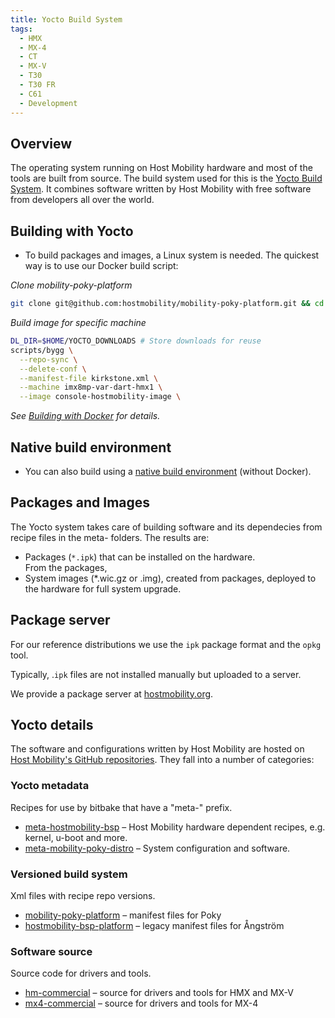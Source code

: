 ```yaml
---
title: Yocto Build System
tags:
  - HMX
  - MX-4
  - CT
  - MX-V
  - T30
  - T30 FR
  - C61
  - Development
---
```


## Overview

The operating system running on Host Mobility hardware and most of the tools are built from source. The build system used for this is the [Yocto Build System](https://www.yoctoproject.org/). It combines software written by Host Mobility with free software from developers all over the world.

## Building with Yocto

* To build packages and images, a Linux system is needed.  The quickest way is to use our Docker build script:

*Clone mobility-poky-platform*
```bash
git clone git@github.com:hostmobility/mobility-poky-platform.git && cd mobility-poky-platform
```

*Build image for specific machine*
```bash
DL_DIR=$HOME/YOCTO_DOWNLOADS # Store downloads for reuse
scripts/bygg \
  --repo-sync \
  --delete-conf \
  --manifest-file kirkstone.xml \
  --machine imx8mp-var-dart-hmx1 \
  --image console-hostmobility-image \
```

*See [Building with Docker](yocto-build-with-docker.md) for details.*

## Native build environment 

* You can also build using a [native build environment](yocto-build-manually.md) (without Docker).

## Packages and Images

The Yocto system takes care of building software and its dependecies from recipe files in the meta- folders. The results are:

* Packages (`*.ipk`) that can be installed on the hardware.  
From the packages, 
* System images (*.wic.gz or .img), created from packages, deployed to the hardware for full system upgrade.

## Package server

For our reference distributions we use the `ipk` package format and the `opkg` tool.

Typically, .`ipk` files are not installed manually but uploaded to a server.

We provide a package server at [hostmobility.org](https://hostmobility.org/).

## Yocto details

The software and configurations written by Host Mobility are hosted on [Host Mobility's GitHub repositories](https://github.com/hostmobility). They fall into a number of categories:

### Yocto metadata

Recipes for use by bitbake that have a "meta-" prefix.

* [meta-hostmobility-bsp](https://github.com/hostmobility/meta-hostmobility-bsp) – Host Mobility hardware dependent recipes, e.g. kernel, u-boot and more.
* [meta-mobility-poky-distro](https://github.com/hostmobility/meta-mobility-poky-distro) – System configuration and software.

### Versioned build system

Xml files with recipe repo versions.

* [mobility-poky-platform](https://github.com/hostmobility/mobility-poky-platform) – manifest files for Poky
* [hostmobility-bsp-platform](https://github.com/hostmobility/hostmobility-bsp-platform) – legacy manifest files for Ångström

### Software source

Source code for drivers and tools.

* [hm-commercial](https://github.com/hostmobility/hm-commercial) – source for drivers and tools for HMX and MX-V
* [mx4-commercial](https://github.com/hostmobility/mx4-commercial) – source for drivers and tools for MX-4

